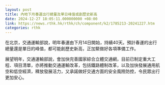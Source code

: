 ```yaml
---
layout: post
title: 內地下月春運出行總量及單日峰值或創歷史新高
date: 2024-12-27 18:05:11.000000000 +08:00
link: https://news.rthk.hk/rthk/ch/component/k2/1785213-20241227.htm
categories: rthk
---
```


在北京，交通運輸部說，明年春運由下月14日開始，持續40天。預計春運的出行總量還是單日的峰值，都可能創歷史新高，正加緊做好各項準備工作。

展望明年，交通運輸部說，會加快完善國家綜合立體交通網，目前已制定重大工程、項目清單，亦將推動交通運輸改革，包括鐵路體制改革，以及加快發展通用航空和低空經濟，釋放發展活力，又承諾做好交通方面的安全風險防控，令民眾出行更加安心。
